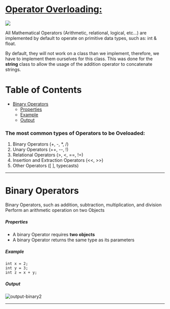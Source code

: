 # [Operator Overloading:](https://www.geeksforgeeks.org/operator-overloading-c/)<br>

<img src="https://i1.wp.com/www.topjavatutorial.com/wp-content/uploads/2016/02/operator-overloading.png?w=597&ssl=1">
<p>All Mathematical Operators (Arithmetic, relational, logical, etc...) are implemented by default to operate on primitive data types, such as: int & float.</p>
<p>By default, they will not work on a class than we implement, therefore, we have to implement them ourselves for this class. This was done for the <b>string</b> class to allow the usage of the addition operator to concatenate strings.</p>

# Table of Contents
- [Binary Operators](#binary-operators)
    - [Properties](#properties)
    - [Example](#example)
    - [Output](#output)

### The most common types of Operators to be Oveloaded:
1) Binary Operators</em> (+, -, *, /)
2) Unary Operators (++, --, !)
3) Relational Operators (>, <, ==, !=)
4) Insertion and Extraction Operators (<<, >>)
5) Other Operators ([ ], typecasts)
<hr>

# Binary Operators

<p>Binary Operators, such as addition, subtraction, multiplication, and division
<br>Perform an arithmetic operation on two Objects</p>

##### Properties

* A binary Operator requires <b>two objects</b>
* A binary Operator returns the same type as its parameters

##### Example
``int x = 2;``<br>
``int y = 3;``<br>
``int z = x + y;``

##### Output

![output-binary2](https://user-images.githubusercontent.com/78499278/158010603-12fa457f-8918-411b-9fc3-4cd7b70db4c9.jpg)
<br>
<hr>